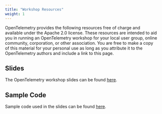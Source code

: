 ```yaml
---
title: "Workshop Resources"
weight: 1
---
```


OpenTelemetry provides the following resources free of charge and available under the Apache 2.0 license. These resources are intended to aid you in running an OpenTelemetry workshop for your local user group, online community, corporation, or other association. You are free to make a copy of this material for your personal use as long as you attribute it to the OpenTelemetry authors and include a link to this page.

## Slides

The OpenTelemetry workshop slides can be found [here](https://docs.google.com/presentation/d/1nVhLIyqn_SiDo78jFHxnMdxYlnT0b7tYOHz3Pu4gzVQ/edit#slide=id.p).

## Sample Code

Sample code used in the slides can be found [here](https://glitch.com/@opentelemetry).
